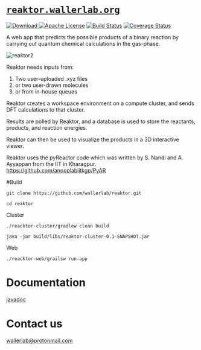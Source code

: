 # [`reaktor.wallerlab.org`](http://reaktor.wallerlab.org)

 [ ![Download](https://api.bintray.com/packages/wallerlab/releases/reaktor/images/download.svg) ](https://bintray.com/wallerlab/releases/reaktor/_latestVersion)
[![Apache License](http://img.shields.io/badge/license-APACHE2-blue.svg)](https://www.apache.org/licenses/LICENSE-2.0.html)
[![Build Status](https://travis-ci.org/wallerlab/reaktor.svg?branch=master)](https://travis-ci.org/wallerlab/reaktor)
[![Coverage Status](https://coveralls.io/repos/github/wallerlab/reaktor/badge.svg?branch=master)](https://coveralls.io/github/wallerlab/reaktor?branch=master)


A web app that predicts the possible products of a binary reaction by carrying out quantum chemical calculations in the gas-phase.

![reaktor2](https://cloud.githubusercontent.com/assets/13583117/16518932/4c871e74-3fb8-11e6-8859-c092a6d1ec7b.png)

Reaktor needs inputs from:

1. Two user-uploaded .xyz files
2. or two user-drawn molecules
3. or from in-house queues


Reaktor creates a workspace environment on a compute cluster, and sends DFT calculations to that cluster. 

Results are polled by Reaktor, and a database is used to store the reactants, products, and reaction energies.

Reaktor can then be used to visualize the products in a 3D interactive viewer.

Reaktor uses the pyReactor code which was written by S. Nandi and A. Ayyappan from the IIT in Kharagpur.
https://github.com/anooplabiitkgp/PyAR

#Build

`git clone https://github.com/wallerlab/reaktor.git `

`cd reaktor`

Cluster

`./reacktor-cluster/gradlew clean build`

`java -jar build/libs/reaktor-cluster-0.1-SNAPSHOT.jar`

Web

`./reacktor-web/grailsw run-app`

# Documentation
[javadoc](https://wallerlab.github.io/reaktor/latest-javadoc)

# Contact us
wallerlab@protonmail.com

